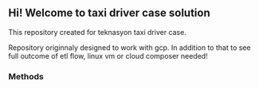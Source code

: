## Hi! Welcome to taxi driver case solution
This repository created for teknasyon taxi driver case.

Repository originnaly designed to work with gcp. In addition to that to see full outcome of etl flow, linux vm or cloud composer needed!

### **Methods**

